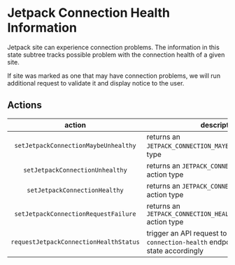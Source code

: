 # Jetpack Connection Health Information

Jetpack site can experience connection problems. The information in this state subtree tracks possible problem with the connection health of a given site.

If site was marked as one that may have connection problems, we will run additional request to validate it and display notice to the user.

## Actions

|                 action                 | description                                                                                  |
| :------------------------------------: | -------------------------------------------------------------------------------------------- |
|  `setJetpackConnectionMaybeUnhealthy`  | returns an `JETPACK_CONNECTION_MAYBE_UNHEALTHY` action type                                  |
|    `setJetpackConnectionUnhealthy`     | returns an `JETPACK_CONNECTION_UNHEALTHY` action type                                        |
|     `setJetpackConnectionHealthy`      | returns an `JETPACK_CONNECTION_HEALTHY` action type                                          |
|  `setJetpackConnectionRequestFailure`  | returns an `JETPACK_CONNECTION_HEALTH_REQUEST_FAILURE` action type                           |
| `requestJetpackConnectionHealthStatus` | trigger an API request to `/jetpack-connection-health` endpoint and update state accordingly |
